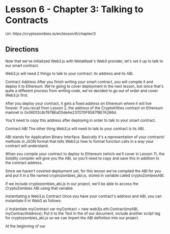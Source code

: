 # Lesson 6 - Chapter 3: Talking to Contracts

<small>
Url: https://cryptozombies.io/en/lesson/6/chapter/3
</small>

## Directions

<small>
Now that we've initialized Web3.js with MetaMask's Web3 provider, let's set it up to talk to our smart contract.

Web3.js will need 2 things to talk to your contract: its address and its ABI.

Contract Address
After you finish writing your smart contract, you will compile it and deploy it to Ethereum. We're going to cover deployment in the next lesson, but since that's quite a different process from writing code, we've decided to go out of order and cover Web3.js first.

After you deploy your contract, it gets a fixed address on Ethereum where it will live forever. If you recall from Lesson 2, the address of the CryptoKitties contract on Ethereum mainnet is 0x06012c8cf97BEaD5deAe237070F9587f8E7A266d.

You'll need to copy this address after deploying in order to talk to your smart contract.

Contract ABI
The other thing Web3.js will need to talk to your contract is its ABI.

ABI stands for Application Binary Interface. Basically it's a representation of your contracts' methods in JSON format that tells Web3.js how to format function calls in a way your contract will understand.

When you compile your contract to deploy to Ethereum (which we'll cover in Lesson 7), the Solidity compiler will give you the ABI, so you'll need to copy and save this in addition to the contract address.

Since we haven't covered deployment yet, for this lesson we've compiled the ABI for you and put it in a file named cryptozombies_abi.js, stored in variable called cryptoZombiesABI.

If we include cryptozombies_abi.js in our project, we'll be able to access the CryptoZombies ABI using that variable.

Instantiating a Web3.js Contract
Once you have your contract's address and ABI, you can instantiate it in Web3 as follows:

// Instantiate myContract
var myContract = new web3js.eth.Contract(myABI, myContractAddress);
Put it to the Test
In the <head> of our document, include another script tag for cryptozombies_abi.js so we can import the ABI definition into our project.

At the beginning of our <script> tag in the <body>, declare a var named cryptoZombies, but don't set it equal to anything. Later we'll use this variable to store our instantiated contract.

Next, create a function named startApp(). We'll fill in the body in the next 2 steps.

The first thing startApp() should do is declare a var named cryptoZombiesAddress and set it equal to the string "YOUR_CONTRACT_ADDRESS" (this is the address of the CryptoZombies contract on mainnet).

Lastly, let's instantiate our contract. Set cryptoZombies equal to a new web3js.eth.Contract like we did in the example code above. (Using cryptoZombiesABI, which gets imported with our script tag, and cryptoZombiesAddress from above).

</small>
